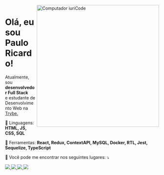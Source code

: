<img src="https://raw.githubusercontent.com/MicaelliMedeiros/micaellimedeiros/master/image/computer-illustration.png" min-width="400px" max-width="400px" width="400px" align="right" alt="Computador iuriCode">

<h1>
 Olá, eu sou Paulo Ricardo!
</h1>
<p align="left"> 
  Atualmente, sou <strong>desenvolvedor Full Stack</strong> <br>
  e estudante de Desenvolvimento Web na <a href="https://www.betrybe.com/">Trybe.</a>
</p>

<p align="left">
  🦄 Linguagens: <strong>HTML, JS, CSS, SQL</strong>
</p>

<p align="left">
  💼 Ferramentas: <strong>React, Redux, ContextAPI, MySQL, Docker, RTL, Jest, Sequelize, TypeScript</strong>
</p>

<p align="left">
  💌 Você pode me encontrar nos seguintes lugares: ⤵️
</p>

<p align="left">

  <a href="mailto:pauloricardosbarboza@gmail.com" alt="Gmail">
    <img src="https://img.shields.io/badge/-Gmail-FF0000?style=flat-square&labelColor=FF0000&logo=gmail&logoColor=white&link=mailto:pauloricardosbarboza@gmail.com" />
  </a>
  
  <a href="https://www.linkedin.com/in/pauloricardosb/" alt="Linkedin">
    <img src="https://img.shields.io/badge/-Linkedin-0e76a8?style=flat-square&logo=Linkedin&logoColor=white&link=LINK-DO-SEU-LINKEDIN" />
  </a>
  
  <a href="https://wa.me/5524992140588" alt="WhatsApp">
    <img src="https://img.shields.io/badge/-WhatsApp-25d366?style=flat-square&labelColor=25d366&logo=whatsapp&logoColor=white&link=https://wa.me/qr/TDYFTQF75ZDBD1"/>
  </a>
  
  <a href="https://www.instagram.com/pauloricardosb/" alt="Instagram">
    <img src="https://img.shields.io/badge/-Instagram-DF0174?style=flat-square&labelColor=DF0174&logo=instagram&logoColor=white&link=https://www.instagram.com/pauloricardosb/"/>
   </a>
   
</p>  
